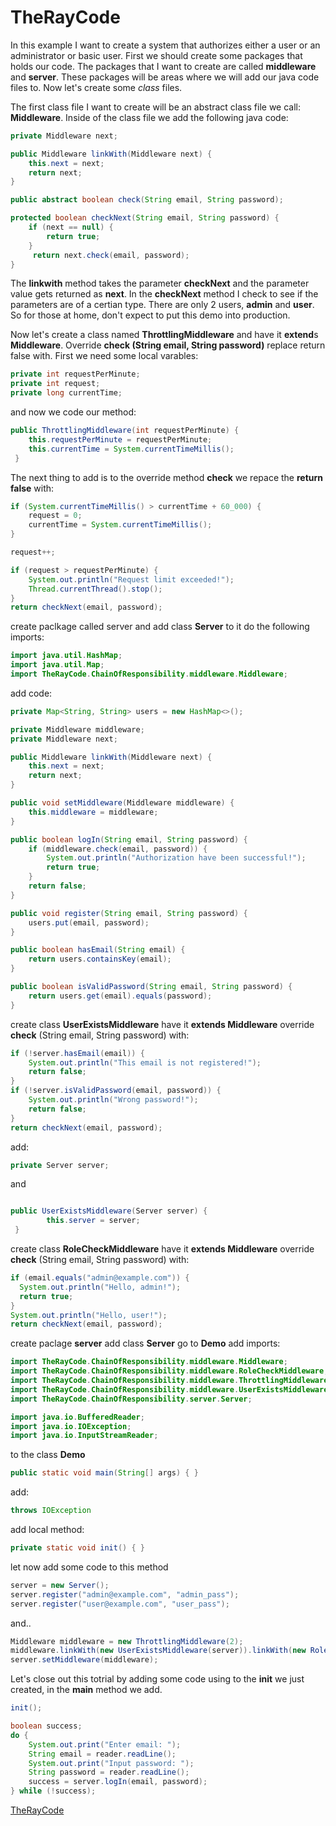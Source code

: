 # TheRayCode
In this example I want to create a system that authorizes either a user or an administrator or basic user. 
First we should create some packages that holds our code.
The packages that I want to create are called **middleware** and **server**.
These packages will be areas where we will add our java code files to.
Now let's create some *class* files.
 
The first class file I want to create will be an abstract class  file we call: **Middleware**. 
Inside of the class file we add the following java code:

```java
private Middleware next;

public Middleware linkWith(Middleware next) {
    this.next = next;
    return next;
}

public abstract boolean check(String email, String password);

protected boolean checkNext(String email, String password) {
    if (next == null) {
        return true;
    }
     return next.check(email, password);
}

```

The **linkwith** method takes the parameter **checkNext** and the parameter value gets returned as **next**.
In the  **checkNext** method I check to see if the parameters are of a certian type. There are only 2 users, **admin** and **user**.
So for those at home, don't expect to put this demo into production.

Now let's create a class named **ThrottlingMiddleware** and have it **extend**s **Middleware**.
Override **check (String email, String password)** replace return false with.
First we need some local varables:

```java
private int requestPerMinute;
private int request;
private long currentTime;
```
and now we code our method:
```java
public ThrottlingMiddleware(int requestPerMinute) {
    this.requestPerMinute = requestPerMinute;
    this.currentTime = System.currentTimeMillis();
 }
```
The next thing to add is to the override method **check** we repace the **return false** with:
```java
if (System.currentTimeMillis() > currentTime + 60_000) {
    request = 0;
    currentTime = System.currentTimeMillis();
}

request++;

if (request > requestPerMinute) {
    System.out.println("Request limit exceeded!");
    Thread.currentThread().stop();
}
return checkNext(email, password);
```
create paclkage called server and add class **Server** to it do the following imports:
```java
import java.util.HashMap;
import java.util.Map;
import TheRayCode.ChainOfResponsibility.middleware.Middleware;
```
add code:
```java
private Map<String, String> users = new HashMap<>();

private Middleware middleware;
private Middleware next;

public Middleware linkWith(Middleware next) {
    this.next = next;
    return next;
}

public void setMiddleware(Middleware middleware) {
    this.middleware = middleware;
}

public boolean logIn(String email, String password) {
    if (middleware.check(email, password)) {
        System.out.println("Authorization have been successful!");
        return true;
    }
    return false;
}

public void register(String email, String password) {
    users.put(email, password);
}

public boolean hasEmail(String email) {
    return users.containsKey(email);
}

public boolean isValidPassword(String email, String password) {
    return users.get(email).equals(password);
}
```

create class **UserExistsMiddleware** have it **extends Middleware**
override **check** (String email, String password) with:
```java
if (!server.hasEmail(email)) {
    System.out.println("This email is not registered!");
    return false;
}
if (!server.isValidPassword(email, password)) {
    System.out.println("Wrong password!");
    return false;
}
return checkNext(email, password);
```
add:
```java
private Server server;
```
and
```java

public UserExistsMiddleware(Server server) {
        this.server = server;
 }

```



create class **RoleCheckMiddleware** have it **extends Middleware**
override **check** (String email, String password) with:
```java
if (email.equals("admin@example.com")) {
  System.out.println("Hello, admin!");
  return true;
}
System.out.println("Hello, user!");
return checkNext(email, password);
```
create paclage **server** add class **Server**
go to **Demo** add imports:
```java
import TheRayCode.ChainOfResponsibility.middleware.Middleware;
import TheRayCode.ChainOfResponsibility.middleware.RoleCheckMiddleware;
import TheRayCode.ChainOfResponsibility.middleware.ThrottlingMiddleware;
import TheRayCode.ChainOfResponsibility.middleware.UserExistsMiddleware;
import TheRayCode.ChainOfResponsibility.server.Server;

import java.io.BufferedReader;
import java.io.IOException;
import java.io.InputStreamReader;

```
to the class **Demo**
```java
public static void main(String[] args) { }
```
add:
```java
throws IOException
```
add local method:
```java
private static void init() { }
```
let now add some code to this method
```java
server = new Server();
server.register("admin@example.com", "admin_pass");
server.register("user@example.com", "user_pass");
```
and..
```java
Middleware middleware = new ThrottlingMiddleware(2);
middleware.linkWith(new UserExistsMiddleware(server)).linkWith(new RoleCheckMiddleware());
server.setMiddleware(middleware);
```
Let's close out this totrial by adding some code using to the **init** we just created, in the **main** method we add.

```java
init();

boolean success;
do {
    System.out.print("Enter email: ");
    String email = reader.readLine();
    System.out.print("Input password: ");
    String password = reader.readLine();
    success = server.logIn(email, password);
} while (!success);

```


[TheRayCode](https://www.TheRayCode.com)
